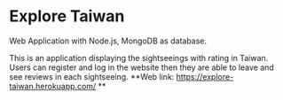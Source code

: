 # Explore Taiwan
Web Application with Node.js, MongoDB as database. 

This is an application displaying the sightseeings with rating in Taiwan. 
Users can register and log in the website then they are able to leave and see reviews in each sightseeing. 
**Web link: https://explore-taiwan.herokuapp.com/ **